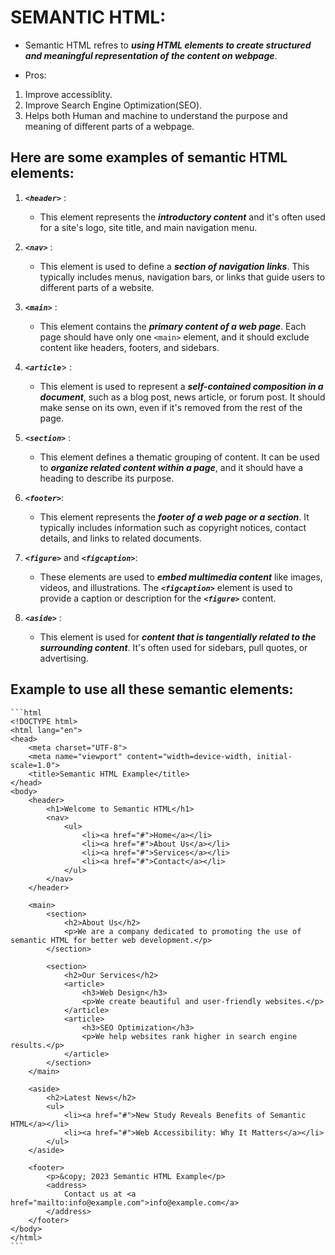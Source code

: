 # SEMANTIC HTML:

- Semantic HTML refres to **_using HTML elements to create structured and meaningful representation of the content on webpage_**.

- Pros:

1. Improve accessiblity.
2. Improve Search Engine Optimization(SEO).
3. Helps both Human and machine to understand the purpose and meaning of different parts of a webpage.

## Here are some examples of semantic HTML elements:

1. **_`<header>`_** :

   - This element represents the **_introductory content_** and it's often used for a site's logo, site title, and main navigation menu.

2. **_`<nav>`_** :

   - This element is used to define a **_section of navigation links_**. This typically includes menus, navigation bars, or links that guide users to different parts of a website.

3. **_`<main>`_** :

   - This element contains the **_primary content of a web page_**. Each page should have only one `<main>` element, and it should exclude content like headers, footers, and sidebars.

4. **_`<article`_**> :

   - This element is used to represent a **_self-contained composition in a document_**, such as a blog post, news article, or forum post. It should make sense on its own, even if it's removed from the rest of the page.

5. **_`<section>`_** :

   - This element defines a thematic grouping of content. It can be used to **_organize related content within a page_**, and it should have a heading to describe its purpose.

6. **_`<footer>`_**:

   - This element represents the **_footer of a web page or a section_**. It typically includes information such as copyright notices, contact details, and links to related documents.

7. **_`<figure>`_** and **_`<figcaption>`_**:

   - These elements are used to **_embed multimedia content_** like images, videos, and illustrations. The **_`<figcaption>`_** element is used to provide a caption or description for the **_`<figure>`_** content.

8. **_`<aside>`_** :
   - This element is used for **_content that is tangentially related to the surrounding content_**. It's often used for sidebars, pull quotes, or advertising.

## Example to use all these semantic elements:

    ```html
    <!DOCTYPE html>
    <html lang="en">
    <head>
        <meta charset="UTF-8">
        <meta name="viewport" content="width=device-width, initial-scale=1.0">
        <title>Semantic HTML Example</title>
    </head>
    <body>
        <header>
            <h1>Welcome to Semantic HTML</h1>
            <nav>
                <ul>
                    <li><a href="#">Home</a></li>
                    <li><a href="#">About Us</a></li>
                    <li><a href="#">Services</a></li>
                    <li><a href="#">Contact</a></li>
                </ul>
            </nav>
        </header>

        <main>
            <section>
                <h2>About Us</h2>
                <p>We are a company dedicated to promoting the use of semantic HTML for better web development.</p>
            </section>

            <section>
                <h2>Our Services</h2>
                <article>
                    <h3>Web Design</h3>
                    <p>We create beautiful and user-friendly websites.</p>
                </article>
                <article>
                    <h3>SEO Optimization</h3>
                    <p>We help websites rank higher in search engine results.</p>
                </article>
            </section>
        </main>

        <aside>
            <h2>Latest News</h2>
            <ul>
                <li><a href="#">New Study Reveals Benefits of Semantic HTML</a></li>
                <li><a href="#">Web Accessibility: Why It Matters</a></li>
            </ul>
        </aside>

        <footer>
            <p>&copy; 2023 Semantic HTML Example</p>
            <address>
                Contact us at <a href="mailto:info@example.com">info@example.com</a>
            </address>
        </footer>
    </body>
    </html>
    ```
